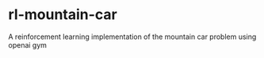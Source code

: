 # rl-mountain-car
A reinforcement learning implementation of the mountain car problem using openai gym
